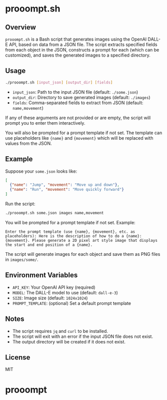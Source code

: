 # prooompt.sh

## Overview

`prooompt.sh` is a Bash script that generates images using the OpenAI DALL-E API, based on data from a JSON file. The script extracts specified fields from each object in the JSON, constructs a prompt for each (which can be customized), and saves the generated images to a specified directory.

## Usage

```bash
./prooompt.sh [input_json] [output_dir] [fields]
```

- `input_json`: Path to the input JSON file (default: `./some.json`)
- `output_dir`: Directory to save generated images (default: `./images`)
- `fields`: Comma-separated fields to extract from JSON (default: `name,movement`)

If any of these arguments are not provided or are empty, the script will prompt you to enter them interactively.

You will also be prompted for a prompt template if not set. The template can use placeholders like `{name}` and `{movement}` which will be replaced with values from the JSON.

## Example

Suppose your `some.json` looks like:

```json
[
  {"name": "Jump", "movement": "Move up and down"},
  {"name": "Run", "movement": "Move quickly forward"}
]
```

Run the script:

```bash
./prooompt.sh some.json images name,movement
```

You will be prompted for a prompt template if not set. Example:

```
Enter the prompt template (use {name}, {movement}, etc. as placeholders): Here is the description of how to do a {name}: {movement}. Please generate a 2D pixel art style image that displays the start and end position of a {name}.
```

The script will generate images for each object and save them as PNG files in `images/some/`.

## Environment Variables

- `API_KEY`: Your OpenAI API key (required)
- `MODEL`: The DALL-E model to use (default: `dall-e-3`)
- `SIZE`: Image size (default: `1024x1024`)
- `PROMPT_TEMPLATE`: (optional) Set a default prompt template

## Notes

- The script requires `jq` and `curl` to be installed.
- The script will exit with an error if the input JSON file does not exist.
- The output directory will be created if it does not exist.

## License

MIT

# prooompt
